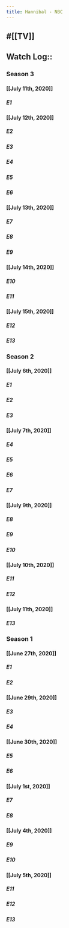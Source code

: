 ```yaml
---
title: Hannibal - NBC
---
```


## #[[TV]]

## Watch Log::
### Season 3
#### [[July 11th, 2020]]
##### E1

#### [[July 12th, 2020]]
##### E2

##### E3

##### E4

##### E5

##### E6

#### [[July 13th, 2020]]
##### E7

##### E8

##### E9

#### [[July 14th, 2020]]
##### E10

##### E11

#### [[July 15th, 2020]]
##### E12

##### E13

### Season 2
#### [[July 6th, 2020]]
##### E1

##### E2

##### E3

#### [[July 7th, 2020]]
##### E4

##### E5

##### E6

##### E7

#### [[July 9th, 2020]]
##### E8

##### E9

##### E10

#### [[July 10th, 2020]]
##### E11

##### E12

#### [[July 11th, 2020]]
##### E13

### Season 1
#### [[June 27th, 2020]]
##### E1

##### E2

#### [[June 29th, 2020]]
##### E3

##### E4

#### [[June 30th, 2020]]
##### E5

##### E6

#### [[July 1st, 2020]]
##### E7

##### E8

#### [[July 4th, 2020]]
##### E9

##### E10

#### [[July 5th, 2020]]
##### E11

##### E12

##### E13
